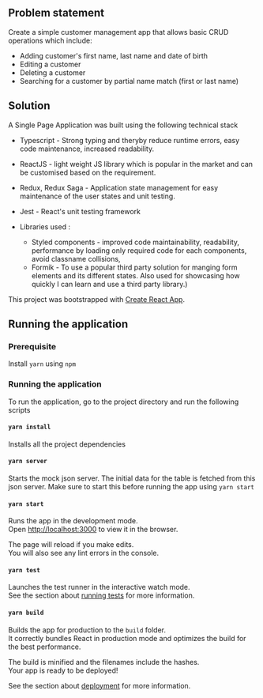 ## Problem statement

Create a simple customer management app that allows basic CRUD operations which include:

- Adding customer's first name, last name and date of birth
- Editing a customer
- Deleting a customer
- Searching for a customer by partial name match (first or last name)

## Solution

A Single Page Application was built using the following technical stack

- Typescript - Strong typing and theryby reduce runtime errors, easy code maintenance, increased readability.
- ReactJS - light weight JS library which is popular in the market and can be customised based on the requirement.
- Redux, Redux Saga - Application state management for easy maintenance of the user states and unit testing.
- Jest - React's unit testing framework
- Libraries used : 

  - Styled components - improved code maintainability, readability, performance by loading only required code for each components,  avoid classname collisions, 
  - Formik - To use a popular third party solution for manging form elements and its different states. Also used for showcasing how quickly I can learn and use a third party library.)

This project was bootstrapped with [Create React App](https://github.com/facebook/create-react-app).

## Running the application

### Prerequisite

Install `yarn` using `npm`

### Running the application

To run the application, go to the project directory and run the following scripts

#### `yarn install`
Installs all the project dependencies

#### `yarn server`
Starts the mock json server. 
The initial data for the table is fetched from this json server. Make sure to start this before running the app using `yarn start`

#### `yarn start`

Runs the app in the development mode.<br />
Open [http://localhost:3000](http://localhost:3000) to view it in the browser.

The page will reload if you make edits.<br />
You will also see any lint errors in the console.

#### `yarn test`

Launches the test runner in the interactive watch mode.<br />
See the section about [running tests](https://facebook.github.io/create-react-app/docs/running-tests) for more information.

#### `yarn build`

Builds the app for production to the `build` folder.<br />
It correctly bundles React in production mode and optimizes the build for the best performance.

The build is minified and the filenames include the hashes.<br />
Your app is ready to be deployed!

See the section about [deployment](https://facebook.github.io/create-react-app/docs/deployment) for more information.


